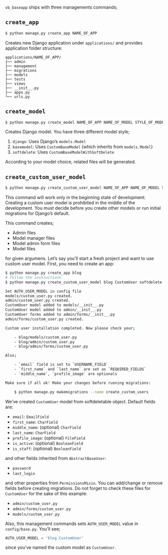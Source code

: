 `vb_baseapp` ships with three managements commands;

## `create_app`

```bash
$ python manage.py create_app NAME_OF_APP
```

Creates new Django application under `applications/` and provides application
folder structure:

    applications/NAME_OF_APP/
    ├── admin
    ├── management
    ├── migrations
    ├── models
    ├── tests
    ├── views
    ├── __init__.py
    ├── apps.py
    └── urls.py

## `create_model`

```bash
$ python manage.py create_model NAME_OF_APP NAME_OF_MODEL STYLE_OF_MODEL
```

Creates Django model. You have three different model style;

1. `django`: Uses Django’s `models.Model`
1. `basemodel`: Uses `CustomBaseModel` (which inherits from `models.Model`)
1. `softdelete`: Uses `CustomBaseModelWithSoftDelete`

According to your model choice, related files will be generated.

## `create_custom_user_model`

```bash
$ python manage.py create_custom_user_model NAME_OF_APP NAME_OF_MODEL STYLE_OF_MODEL 
```

This command will work only in the beginning state of development. Creating
a custom user model is prohibited in the middle of the development. You
must decide before you create other models or run initial migrations for
Django’s default.

This command creates;

- Admin files
- Model manager files
- Model admin form files
- Model files

for given argumens. Let’s say you’ll start a fresh project and want to use
custom user model. First, you need to create an app:

```bash
$ python manage.py create_app blog
# follow the instructions
$ python manage.py create_custom_user_model blog CustomUser softdelete

Set AUTH_USER_MODEL in config file
models/custom_user.py created.
admin/custom_user.py created.
CustomUser model added to models/__init__.py
CustomUser model added to admin/__init__.py
CustomUser forms added to admin/forms/__init__.py
admin/forms/custom_user.py created.

Custom user installation completed. Now please check your;

    - blog/models/custom_user.py
    - blog/admin/custom_user.py
    - blog/admin/forms/custom_user.py

Also;

    - `email` field is set to `USERNAME_FIELD`
    - `first_name` and `last_name` are set as `REQUIRED_FIELDS`
    - `middle_name`, `profile_image` are optionals

Make sure if all ok? Make your changes before running migrations:

    $ python manage.py makemigrations --name create_custom_users
```

We’ve created `CustomUser` model from softdeletable object. Default fields
are:

- `email`: `EmailField`
- `first_name`: `CharField`
- `middle_name`: (optional) `CharField`
- `last_name`: `CharField`
- `profile_image`: (optional) `FileField`
- `is_active`: (optional) `BooleanField`
- `is_staff`: (optional) `BooleanField`

and other fields inherited from `AbstractBaseUser`:

- `password`
- `last_login`

and other properties from `PermissionsMixin`. You can add/change or remove
fields before creating migrations. Do not forget to check these files for
`CustomUser` for the sake of this example:

- `admin/custom_user.py`
- `admin/forms/custom_user.py`
- `models/custom_user.py`

Also, this management commands sets `AUTH_USER_MODEL` value in `config/base.py`.
You’ll see;

```python
AUTH_USER_MODEL = 'blog.CustomUser'
```

since you’ve named the custom model as `CustomUser`.
